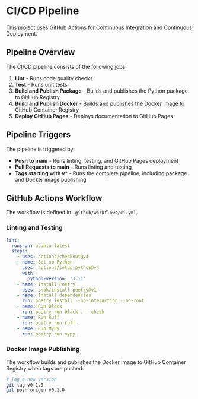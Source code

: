 # CI/CD Pipeline

This project uses GitHub Actions for Continuous Integration and Continuous Deployment.

## Pipeline Overview

The CI/CD pipeline consists of the following jobs:

1. **Lint** - Runs code quality checks
2. **Test** - Runs unit tests
3. **Build and Publish Package** - Builds and publishes the Python package to GitHub Registry
4. **Build and Publish Docker** - Builds and publishes the Docker image to GitHub Container Registry
5. **Deploy GitHub Pages** - Deploys documentation to GitHub Pages

## Pipeline Triggers

The pipeline is triggered by:

- **Push to main** - Runs linting, testing, and GitHub Pages deployment
- **Pull Requests to main** - Runs linting and testing
- **Tags starting with v*** - Runs the complete pipeline, including package and Docker image publishing

## GitHub Actions Workflow

The workflow is defined in `.github/workflows/ci.yml`.

### Linting and Testing

```yaml
lint:
  runs-on: ubuntu-latest
  steps:
    - uses: actions/checkout@v4
    - name: Set up Python
      uses: actions/setup-python@v4
      with:
        python-version: '3.11'
    - name: Install Poetry
      uses: snok/install-poetry@v1
    - name: Install dependencies
      run: poetry install --no-interaction --no-root
    - name: Run Black
      run: poetry run black . --check
    - name: Run Ruff
      run: poetry run ruff .
    - name: Run MyPy
      run: poetry run mypy .
```

### Docker Image Publishing

The workflow builds and publishes the Docker image to GitHub Container Registry when tags are pushed:

```bash
# Tag a new version
git tag v0.1.0
git push origin v0.1.0
```

